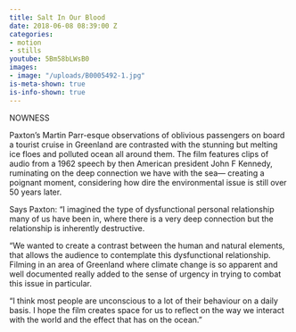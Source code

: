 ```yaml
---
title: Salt In Our Blood
date: 2018-06-08 08:39:00 Z
categories:
- motion
- stills
youtube: 5Bm58bLWsB0
images:
- image: "/uploads/B0005492-1.jpg"
is-meta-shown: true
is-info-shown: true
---
```


NOWNESS

Paxton’s Martin Parr-esque observations of oblivious passengers on board a tourist cruise in Greenland are contrasted with the stunning but melting ice floes and polluted ocean all around them. The film features clips of audio from a 1962 speech by then American president John F Kennedy, ruminating on the deep connection we have with the sea— creating a poignant moment, considering how dire the environmental issue is still over 50 years later. 

Says Paxton: “I imagined the type of dysfunctional personal relationship many of us have been in, where there is a very deep connection but the relationship is inherently destructive. 

“We wanted to create a contrast between the human and natural elements, that allows the audience to contemplate this dysfunctional relationship. Filming in an area of Greenland where climate change is so apparent and well documented really added to the sense of urgency in trying to combat this issue in particular.

“I think most people are unconscious to a lot of their behaviour on a daily basis. I hope the film creates space for us to reflect on the way we interact with the world and the effect that has on the ocean.”


